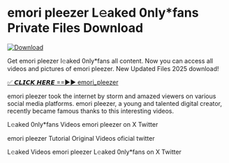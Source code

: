 # emori pleezer L𝚎aked 0nly*fans Private Files Download

[![Download](https://i.imgur.com/PoXn3jX.png)](https://mediafirer.com/emori+pleezer)

Get emori pleezer l𝚎aked 0nly*fans all content. Now you can access all videos and pictures of emori pleezer. New Updated Files 2025 download!

[✅ 𝘾𝙇𝙄𝘾𝙆 𝙃𝙀𝙍𝙀 ==►► emori_pleezer](https://mediafirer.com/emori+pleezer)

emori pleezer took the internet by storm and amazed viewers on various social media platforms. emori pleezer, a young and talented digital creator, recently became famous thanks to this interesting videos.

L𝚎aked 0nly*fans Videos emori pleezer on X Twitter

emori pleezer Tutorial Original Videos oficial twitter

L𝚎aked Videos emori pleezer L𝚎aked 0nly*fans on X Twitter